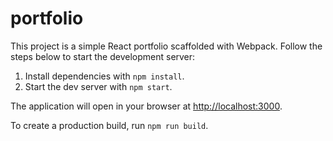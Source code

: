 # portfolio

This project is a simple React portfolio scaffolded with Webpack. Follow the
steps below to start the development server:

1. Install dependencies with `npm install`.
2. Start the dev server with `npm start`.

The application will open in your browser at [http://localhost:3000](http://localhost:3000).

To create a production build, run `npm run build`.
